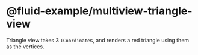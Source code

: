 # @fluid-example/multiview-triangle-view

Triangle view takes 3 `ICoordinate`s, and renders a red triangle using them as the vertices.
